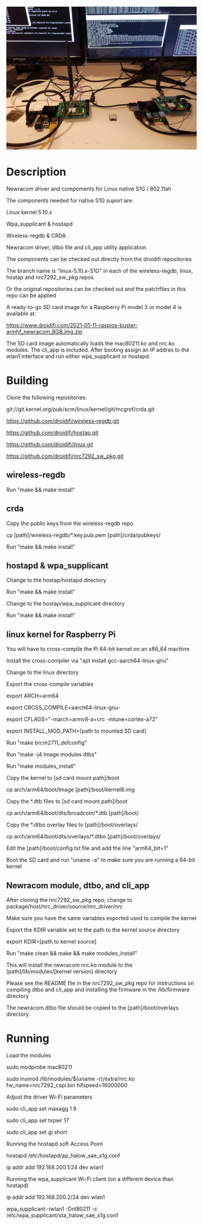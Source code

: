 ![Silex SX-NEWAH EVK](https://github.com/droidifi/newracom-s1g/blob/master/SX-NEWAH-new-driver.jpg)

# Description
Newracom driver and compoments for Linux native S1G / 802.11ah

The components needed for native S1G suport are:

Linux kernel 5.10.x 

Wpa_supplicant & hostapd

Wireless-regdb & CRDA

Newracom driver, dtbo file and cli_app utility application

The components can be checked out directly from the droidifi repositories

The branch name is "linux-5.10.x-S1G" in each of the wireless-regdb, linux,
hostap and nrc7292_sw_pkg repos

Or the original repositories can be checked out and the patchfiles in this repo
can be applied

A ready-to-go SD card image for a Raspberry Pi model 3 or model 4 is available at:

https://www.droidifi.com/2021-01-11-raspios-buster-armhf_newracom_8GB.img.zip 

The SD card image automatically loads the mac80211.ko and nrc.ko modules. The cli_app is included. 
After booting assign an IP addres to the wlan1 interface and run either wpa_supplicant or hostapd.

# Building

Clone the following repositories:

git://git.kernel.org/pub/scm/linux/kernel/git/mcgrof/crda.git

https://github.com/droidifi/wireless-regdb.git

https://github.com/droidifi/hostap.git

https://github.com/droidifi/linux.git

https://github.com/droidifi/nrc7292_sw_pkg.git

## wireless-regdb

Run "make && make install"

## crda

Copy the public keys from the wireless-regdb repo

cp [path]/wireless-regdb/*.key.pub.pem [path]/crda/pubkeys/

Run "make && make install"

## hostapd & wpa_supplicant

Change to the hostap/hostapd directory

Run "make && make install"

Change to the hostap/wpa_supplicant directory

Run "make && make install"

## linux kernel for Raspberry Pi
You will have to cross-compile the Pi 64-bit kernel on an x86_64 machine

Install the cross-compiler via "apt install gcc-aarch64-linux-gnu"

Change to the linux directory

Export the cross-compile variables

export ARCH=arm64

export CROSS_COMPILE=aarch64-linux-gnu-

export CFLAGS="-march=armv8-a+crc -mtune=cortex-a72"

export INSTALL_MOD_PATH=[path to mounted SD card]

Run "make brcm2711_defconfig"

Run "make -j4 Image modules dtbs"

Run "make modules_install"

Copy the kernel to [sd card mount path]/boot

cp arch/arm64/boot/Image [path]/boot/kernel8.img

Copy the *.dtb files to [sd card mount path]/boot

cp arch/arm64/boot/dts/broadcom/*.dtb [path]/boot/

Copy the *.dtbo overlay files to [path]/boot/overlays/

cp arch/arm64/boot/dts/overlays/*.dtbo [path]/boot/overlays/

Edit the [path]/boot/config.txt file and add the line "arm64_bit=1"

Boot the SD card and run "uname -a" to make sure you are running a 64-bit kernel

## Newracom module, dtbo, and cli_app

After cloning the nrc7292_sw_pkg repo, change to package/host/nrc_driver/source/nrc_driver/nrc

Make sure you have the same variables exported used to compile the kernel

Export the KDIR variable set to the path to the kernel source directory

export KDIR=[path to kernel source]

Run "make clean && make && make modules_install"

This will install the newracom nrc.ko module to the [path]/lib/modules/[kernel version] directory

Please see the README file in the nrc7292_sw_pkg repo for instructions on compiling dtbo and cli_app and
installing the firmware in the /lib/firmware directory

The newracom.dtbo file should be copied to the [path]/boot/overlays directory.

# Running
Load the modules

sudo modprobe mac80211

sudo insmod /lib/modules/$(uname -r)/extra/nrc.ko fw_name=nrc7292_cspi.bin hifspeed=16000000 

Adjust the driver Wi-Fi parameters

sudo cli_app set maxagg 1 8

sudo cli_app set txpwr 17

sudo cli_app set gi short

Running the hostapd soft Access Point

hostapd /etc/hostapd/ap_halow_sae_s1g.conf

ip addr add 192.168.200.1/24 dev wlan1

Running the wpa_supplicant Wi-Fi client (on a different device than hostapd)

ip addr add 192.168.200.2/24 dev wlan1

wpa_supplicant -iwlan1 -Dnl80211 -c /etc/wpa_supplicant/sta_halow_sae_s1g.conf 
